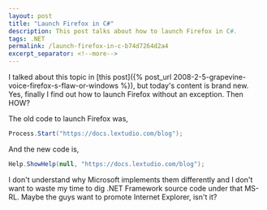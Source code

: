 ```yaml
---
layout: post
title: "Launch Firefox in C#"
description: This post talks about how to launch Firefox in C#.
tags: .NET
permalink: /launch-firefox-in-c-b74d7264d2a4
excerpt_separator: <!--more-->
---
```

I talked about this topic in [this post]({% post_url 2008-2-5-grapevine-voice-firefox-s-flaw-or-windows %}), but today's content is brand new. Yes, finally I find out how to launch Firefox without an exception. Then HOW?

The old code to launch Firefox was,

``` csharp
Process.Start("https://docs.lextudio.com/blog");
```

And the new code is,

``` csharp
Help.ShowHelp(null, "https://docs.lextudio.com/blog");
```

I don't understand why Microsoft implements them differently and I don't want to waste my time to dig .NET Framework source code under that MS-RL. Maybe the guys want to promote Internet Explorer, isn't it?
<!--more-->
